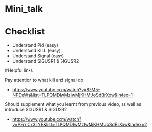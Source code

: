 # Mini_talk

# Checklist
- Understand Pid (easy)
- Understand KILL (easy)
- Understand Signal (easy)
- Understand SIGUSR1 & SIGUSR2

#Helpful links

Pay attention to what kill and signal do
- https://www.youtube.com/watch?v=83M5-NPDeWs&list=TLPQMDIwMzIwMjKHMUoSdBrXow&index=1

Should supplement what you learnt from previous video, as well as introduce SIGUSR1 & SIGUSR2
- https://www.youtube.com/watch?v=PErrlOx3LYE&list=TLPQMDIwMzIwMjKHMUoSdBrXow&index=2
